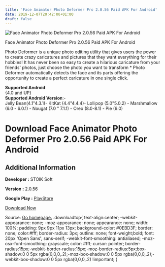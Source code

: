 ```yaml
---
title: 'Face Animator Photo Deformer Pro 2.0.56 Paid APK For Android'
date: 2019-12-07T20:42:00+01:00
draft: false
---
```


![Face Animator Photo Deformer Pro 2.0.56 Paid APK For Android](https://i2.wp.com/apkhome.net/wp-content/uploads/2019/12/Face-Animator-Photo-Deformer-Pro-2.0.56-Paid.png "Face Animator Photo Deformer Pro 2.0.56 Paid APK For Android")

  

Face Animator Photo Deformer Pro 2.0.56 Paid APK For Android

Photo Deformer is a unique photo editing utility that gives users the power to create crazy caricatures and pictures that they want everything for their hobbies! It has never been so easy to create a hilarious caricature from your friends' photos, just choose the photo you want to transform \* Photo Deformer automatically detects the face and its parts offering the opportunity to create a perfect caricature in one single click.

**Supported Android**  
{4.0 and UP}  
**Supported Android Version**:-  
Jelly Bean(4.1"4.3.1)- KitKat (4.4"4.4.4)- Lollipop (5.0"5.0.2) - Marshmallow (6.0 - 6.0.1) - Nougat (7.0 " 7.1.1) - Oreo (8.0-8.1) - Pie (9.0)

Download Face Animator Photo Deformer Pro 2.0.56 Paid APK For Android
=====================================================================

Additional Information
----------------------

**Developer :** STOIK Soft

**Version :** 2.0.56

**Google Play :** [PlayStore](https://play.google.com/store/apps/details?id=com.mixaimaging.deformer)

  

[Download Now](https://store4app.co/post/face-animator-photo-deformer-pro-2-0-56-paid-apk-for-android_1575741939)

  
Source: [Go homepage.](https://store4app.co/post/face-animator-photo-deformer-pro-2-0-56-paid-apk-for-android_1575741939) .downloadtop{ text-align:center; -webkit-appearance: none; -moz-appearance: none; appearance: none; width: 100%; padding: 9px 9px 11px 13px; background-color: #0EBD3F; border: none; color:#fff; border-radius: 3px; outline: none; font-weight;bold; font: 20px 'Open Sans', sans-serif; -webkit-font-smoothing: antialiased; -moz-osx-font-smoothing: grayscale; color: #fff; cursor: pointer; border-radius:15px;-webkit-border-radius:15px;-moz-border-radius:5px;box-shadow:0 0 5px rgba(0,0,0,.2);-moz-box-shadow:0 0 5px rgba(0,0,0,.2);-webkit-box-shadow:0 0 5px rgba(0,0,0,.2) !important; }